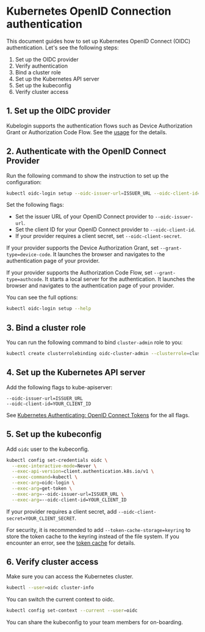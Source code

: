 # Kubernetes OpenID Connection authentication

This document guides how to set up Kubernetes OpenID Connect (OIDC) authentication.
Let's see the following steps:

1. Set up the OIDC provider
1. Verify authentication
1. Bind a cluster role
1. Set up the Kubernetes API server
1. Set up the kubeconfig
1. Verify cluster access

## 1. Set up the OIDC provider

Kubelogin supports the authentication flows such as Device Authorization Grant or Authorization Code Flow.
See the [usage](usage.md) for the details.

## 2. Authenticate with the OpenID Connect Provider

Run the following command to show the instruction to set up the configuration:

```sh
kubectl oidc-login setup --oidc-issuer-url=ISSUER_URL --oidc-client-id=YOUR_CLIENT_ID
```

Set the following flags:

- Set the issuer URL of your OpenID Connect provider to `--oidc-issuer-url`.
- Set the client ID for your OpenID Connect provider to `--oidc-client-id`.
- If your provider requires a client secret, set `--oidc-client-secret`.

If your provider supports the Device Authorization Grant, set `--grant-type=device-code`.
It launches the browser and navigates to the authentication page of your provider.

If your provider supports the Authorization Code Flow, set `--grant-type=authcode`.
It starts a local server for the authentication.
It launches the browser and navigates to the authentication page of your provider.

You can see the full options:

```sh
kubectl oidc-login setup --help
```

## 3. Bind a cluster role

You can run the following command to bind `cluster-admin` role to you:

```sh
kubectl create clusterrolebinding oidc-cluster-admin --clusterrole=cluster-admin --user='ISSUER_URL#YOUR_SUBJECT'
```

## 4. Set up the Kubernetes API server

Add the following flags to kube-apiserver:

```
--oidc-issuer-url=ISSUER_URL
--oidc-client-id=YOUR_CLIENT_ID
```

See [Kubernetes Authenticating: OpenID Connect Tokens](https://kubernetes.io/docs/reference/access-authn-authz/authentication/#openid-connect-tokens) for the all flags.

## 5. Set up the kubeconfig

Add `oidc` user to the kubeconfig.

```sh
kubectl config set-credentials oidc \
  --exec-interactive-mode=Never \
  --exec-api-version=client.authentication.k8s.io/v1 \
  --exec-command=kubectl \
  --exec-arg=oidc-login \
  --exec-arg=get-token \
  --exec-arg=--oidc-issuer-url=ISSUER_URL \
  --exec-arg=--oidc-client-id=YOUR_CLIENT_ID
```

If your provider requires a client secret, add `--oidc-client-secret=YOUR_CLIENT_SECRET`.

For security, it is recommended to add `--token-cache-storage=keyring` to store the token cache to the keyring instead of the file system.
If you encounter an error, see the [token cache](usage.md#token-cache) for details.

## 6. Verify cluster access

Make sure you can access the Kubernetes cluster.

```sh
kubectl --user=oidc cluster-info
```

You can switch the current context to oidc.

```sh
kubectl config set-context --current --user=oidc
```

You can share the kubeconfig to your team members for on-boarding.
